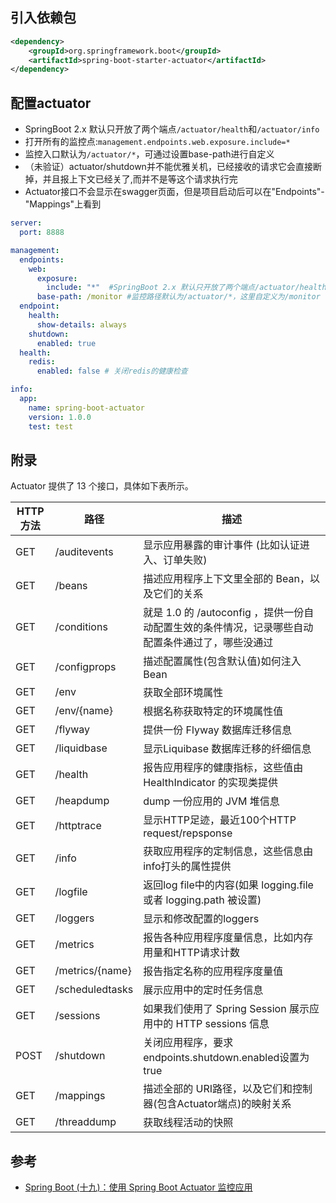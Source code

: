 ## 引入依赖包
```xml
<dependency>
    <groupId>org.springframework.boot</groupId>
    <artifactId>spring-boot-starter-actuator</artifactId>
</dependency>
```

## 配置actuator
* SpringBoot 2.x 默认只开放了两个端点`/actuator/health`和`/actuator/info`
* 打开所有的监控点:`management.endpoints.web.exposure.include=*`
* 监控入口默认为`/actuator/*`，可通过设置base-path进行自定义
* （未验证）actuator/shutdown并不能优雅关机，已经接收的请求它会直接断掉，并且报上下文已经关了,而并不是等这个请求执行完
* Actuator接口不会显示在swagger页面，但是项目启动后可以在"Endpoints"-"Mappings"上看到
 
```yaml
server:
  port: 8888

management:
  endpoints:
    web:
      exposure:
        include: "*"  #SpringBoot 2.x 默认只开放了两个端点/actuator/health 和 /actuator/info，这里打开所有的监控点
      base-path: /monitor #监控路径默认为/actuator/*，这里自定义为/monitor
  endpoint:
    health:
      show-details: always
    shutdown:
      enabled: true 
  health:
    redis:
      enabled: false # 关闭redis的健康检查

info:
  app:
    name: spring-boot-actuator
    version: 1.0.0
    test: test
```

## 附录
Actuator 提供了 13 个接口，具体如下表所示。

|HTTP方法|路径|描述|
|---|---|---|
|GET|	/auditevents	|显示应用暴露的审计事件 (比如认证进入、订单失败)|
|GET|	/beans	|描述应用程序上下文里全部的 Bean，以及它们的关系|
|GET|	/conditions	|就是 1.0 的 /autoconfig ，提供一份自动配置生效的条件情况，记录哪些自动配置条件通过了，哪些没通过|
|GET|	/configprops	|描述配置属性(包含默认值)如何注入Bean|
|GET|	/env	|获取全部环境属性|
|GET|	/env/{name}	|根据名称获取特定的环境属性值|
|GET|	/flyway	|提供一份 Flyway 数据库迁移信息|
|GET|	/liquidbase	|显示Liquibase 数据库迁移的纤细信息|
|GET|	/health	|报告应用程序的健康指标，这些值由 HealthIndicator 的实现类提供|
|GET|	/heapdump	|dump 一份应用的 JVM 堆信息|
|GET|	/httptrace	|显示HTTP足迹，最近100个HTTP request/repsponse|
|GET|	/info	|获取应用程序的定制信息，这些信息由info打头的属性提供|
|GET|	/logfile	|返回log file中的内容(如果 logging.file 或者 logging.path 被设置)|
|GET|	/loggers	|显示和修改配置的loggers|
|GET|	/metrics	|报告各种应用程序度量信息，比如内存用量和HTTP请求计数|
|GET|	/metrics/{name}	|报告指定名称的应用程序度量值|
|GET|	/scheduledtasks	|展示应用中的定时任务信息|
|GET|	/sessions	|如果我们使用了 Spring Session 展示应用中的 HTTP sessions 信息|
|POST|	/shutdown	|关闭应用程序，要求endpoints.shutdown.enabled设置为true|
|GET|	/mappings	|描述全部的 URI路径，以及它们和控制器(包含Actuator端点)的映射关系|
|GET|	/threaddump	|获取线程活动的快照|

## 参考
* [Spring Boot (十九)：使用 Spring Boot Actuator 监控应用](http://www.ityouknow.com/springboot/2018/02/06/spring-boot-actuator.html)